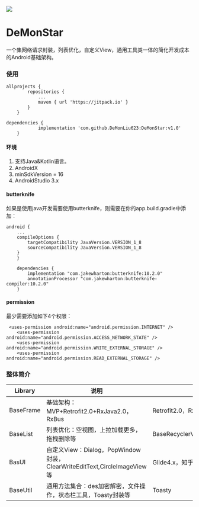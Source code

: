 [![](https://jitpack.io/v/DeMonLiu623/DeMonStar.svg)](https://jitpack.io/#DeMonLiu623/DeMonStar)

# DeMonStar

一个集网络请求封装，列表优化，自定义View，通用工具类一体的简化开发成本的Android基础架构。    

### 使用

```
allprojects {
		repositories {
			...
			maven { url 'https://jitpack.io' }
		}
	}
```

```
dependencies {
	        implementation 'com.github.DeMonLiu623:DeMonStar:v1.0'
	}
```
#### 环境
1. 支持Java&Kotlin语言。  
2. AndroidX
3. minSdkVersion = 16
4. AndroidStudio 3.x

#### butterknife

如果是使用java开发需要使用butterknife，则需要在你的app.build.gradle中添加：  

```
android {
    ...
    compileOptions {
        targetCompatibility JavaVersion.VERSION_1_8
        sourceCompatibility JavaVersion.VERSION_1_8
    }
    }
    
    dependencies {
        implementation "com.jakewharton:butterknife:10.2.0"
        annotationProcessor "com.jakewharton:butterknife-compiler:10.2.0"
    }
```

#### permission

最少需要添加如下4个权限：  
```
 <uses-permission android:name="android.permission.INTERNET" />
    <uses-permission android:name="android.permission.ACCESS_NETWORK_STATE" />
    <uses-permission android:name="android.permission.WRITE_EXTERNAL_STORAGE" />
    <uses-permission android:name="android.permission.READ_EXTERNAL_STORAGE" />
```


### 整体简介

|Library|说明|框架|  
|--|--|--|  
|BaseFrame|基础架构：MVP+Retrofit2.0+RxJava2.0，RxBus|Retrofit2.0，RxJava2.0|  
|BaseList|列表优化：空视图，上拉加载更多，拖拽删除等|BaseRecyclerViewAdapterHelper|  
|BasUI|自定义View：Dialog，PopWindow封装，ClearWriteEditText,CircleImageView等|Glide4.x，知乎matisse|  
|BaseUtil|通用方法集合：des加密解密，文件操作，状态栏工具，Toasty封装等|Toasty|  









